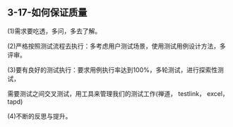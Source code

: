 ## 3-17-如何保证质量

(1)需求要吃透，多问，多去了解。

(2)严格按照测试流程去执行：多考虑用户测试场景，使用测试用例设计方法，多评审。

(3)要有良好的测试执行：要求用例执行率达到100%，多轮测试，进行探索性测试，

需要测试之间交叉测试，用工具来管理我们的测试工作(禅道， testlink， excel，tapd)

(4)不断的反思与提升。
